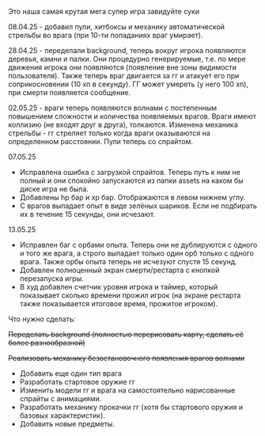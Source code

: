 Это наша самая крутая мега супер игра завидуйте суки

08.04.25 - добавил пули, хитбоксы и механику автоматической стрельбы во врага (при 10-ти попаданиях враг умирает).

28.04.25 - переделали background, теперь вокруг игрока появляются деревья, камни и палки. Они процедурно генерируемые, т.е. по мере движения игрока они появляются (появление вне зоны видимости пользователя). Также теперь враг двигается за гг и атакует его при соприкосновении (10 хп в секунду). ГГ может умереть (у него 100 хп), при смерти появляется сообщение.

02.05.25 - враги теперь появляются волнами с постепенным повышением сложности и количества появляемых врагов. Враги имеют коллизию (не входят друг в друга), толкаются. Изменена механика стрельбы - гг стреляет только когда враги оказываются на определенном расстоянии. Пули теперь со спрайтом.

07.05.25 
- Исправлена ошибка с загрузкой спрайтов. Теперь путь к ним не полный и они спокойно запускаются из папки assets на каком бы диске игра не была.
- Добавлены hp бар и xp бар. Отображаются в левом нижнем углу.
- С врагов выпадает опыт в виде зелёных шариков. Если не подбирать их в течение 15 секунды, они исчезают.

13.05.25 
- Исправлен баг с орбами опыта. Теперь они не дублируются с одного и того же врага, а строго выпадает только один орб только с одного врага. Также орбы опыта теперь не исчезуют спустя 15 секунд.
- Добавлен полноценный экран смерти/рестарта с кнопкой перезапуска игры.
- В худ добавлен счетчик уровня игрока и таймер, который показывает сколько времени прожил игрок (на экране рестарта также показывается итоговое время, прожитое игроком).

Что нужно сделать:

~~Переделать background (полностью перерисовать карту, сделать её более разнообразной)~~

~~Реализовать механику безостановочного появления врагов волнами~~
- Добавить еще один тип врага
- Разработать стартовое оружие гг
- Изменить модели гг и врага на самостоятельно нарисованные спрайты с анимациями.
- Разработать механику прокачки гг (хотя бы стартового оружия и базовых характеристик).
- Добавить новые предметы.
